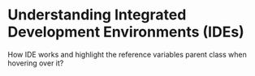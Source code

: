 # Understanding Integrated Development Environments (IDEs)

How IDE works and highlight the reference variables parent class when hovering over it?
